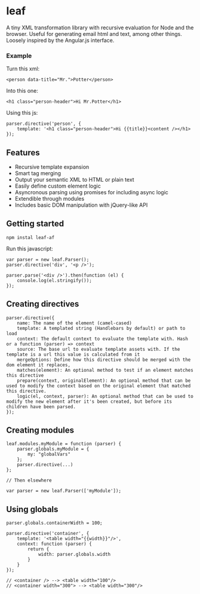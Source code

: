 leaf
====

A tiny XML transformation library with recursive evaluation for Node and the browser. Useful for generating email html and text, among other things. Loosely inspired by the Angular.js interface.

### Example

Turn this xml:

	<person data-title="Mr.">Potter</person>
	
Into this one:

	<h1 class="person-header">Hi Mr.Potter</h1>

Using this js:

	parser.directive('person', {
		template: '<h1 class="person-header">Hi {{title}}<content /></h1>
	});
	
## Features

- Recursive template expansion
- Smart tag merging
- Output your semantic XML to HTML or plain text
- Easily define custom element logic
- Asyncronous parsing using promises for including async logic
- Extendible through modules
- Includes basic DOM manipulation with jQuery-like API

## Getting started

	npm instal leaf-af
	
Run this javascript:

	var parser = new leaf.Parser();
	parser.directive('div', '<p />');
	
	parser.parse('<div />').then(function (el) {
		console.log(el.stringify());
	});
	
## Creating directives

	parser.directive({
		name: The name of the element (camel-cased)
		template: A templated string (Handlebars by default) or path to load
		context: The default context to evaluate the template with. Hash or a function (parser) => context
		source: The base url to evaluate template assets with. If the template is a url this value is calculated from it
		mergeOptions: Define how this directive should be merged with the dom element it replaces,
		matches(element): An optional method to test if an element matches this directive
		prepare(context, originalElement): An optional method that can be used to modify the context based on the original element that matched this directive.
		logic(el, context, parser): An optional method that can be used to modify the new element after it's been created, but before its children have been parsed.
	});
	
## Creating modules

	leaf.modules.myModule = function (parser) {
		parser.globals.myModule = {
			my: "globalVars"
		};
		parser.directive(...)
	};
	
	// Then elsewhere
	
	var parser = new leaf.Parser(['myModule']);
	
	
## Using globals

	parser.globals.containerWidth = 100;
	
	parser.directive('container', {
		template: '<table width="{{width}}"/>',
		context: function (parser) {
			return {
				width: parser.globals.width
			}
		}
	});

	// <container /> --> <table width="100"/>
	// <container width="300"> --> <table width="300"/>
